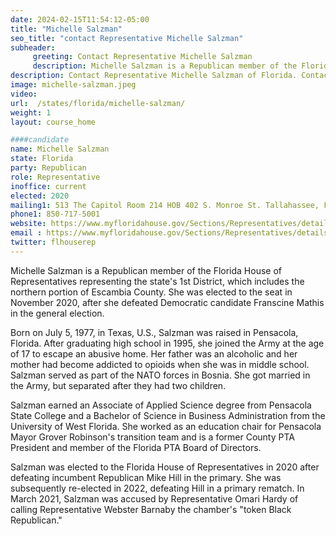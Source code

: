 ```yaml
---
date: 2024-02-15T11:54:12-05:00
title: "Michelle Salzman"
seo_title: "contact Representative Michelle Salzman"
subheader:
     greeting: Contact Representative Michelle Salzman
     description: Michelle Salzman is a Republican member of the Florida House of Representatives representing the state's 1st District, which includes the northern portion of Escambia County. She was elected to the seat in November 2020, after she defeated Democratic candidate Franscine Mathis in the general election.
description: Contact Representative Michelle Salzman of Florida. Contact information for Michelle Salzman includes email address, phone number, and mailing address.
image: michelle-salzman.jpeg
video:
url:  /states/florida/michelle-salzman/
weight: 1
layout: course_home

####candidate
name: Michelle Salzman
state: Florida
party: Republican
role: Representative
inoffice: current
elected: 2020
mailing1: 513 The Capitol Room 214 HOB 402 S. Monroe St. Tallahassee, FL 32399-1300
phone1: 850-717-5001
website: https://www.myfloridahouse.gov/Sections/Representatives/details.aspx?MemberId=4763&LegislativeTermId=90/
email : https://www.myfloridahouse.gov/Sections/Representatives/details.aspx?MemberId=4763&LegislativeTermId=90/
twitter: flhouserep
---
```


Michelle Salzman is a Republican member of the Florida House of Representatives representing the state's 1st District, which includes the northern portion of Escambia County. She was elected to the seat in November 2020, after she defeated Democratic candidate Franscine Mathis in the general election.

Born on July 5, 1977, in Texas, U.S., Salzman was raised in Pensacola, Florida. After graduating high school in 1995, she joined the Army at the age of 17 to escape an abusive home. Her father was an alcoholic and her mother had become addicted to opioids when she was in middle school. Salzman served as part of the NATO forces in Bosnia. She got married in the Army, but separated after they had two children.

Salzman earned an Associate of Applied Science degree from Pensacola State College and a Bachelor of Science in Business Administration from the University of West Florida. She worked as an education chair for Pensacola Mayor Grover Robinson's transition team and is a former County PTA President and member of the Florida PTA Board of Directors.

Salzman was elected to the Florida House of Representatives in 2020 after defeating incumbent Republican Mike Hill in the primary. She was subsequently re-elected in 2022, defeating Hill in a primary rematch. In March 2021, Salzman was accused by Representative Omari Hardy of calling Representative Webster Barnaby the chamber's "token Black Republican."
